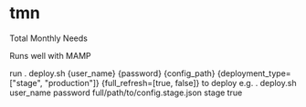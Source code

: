 tmn
===

Total Monthly Needs

Runs well with MAMP

run . deploy.sh {user_name} {password} {config_path} {deployment_type=["stage", "production"]} {full_refresh=[true, false]} to deploy
e.g. . deploy.sh user_name password full/path/to/config.stage.json stage true
